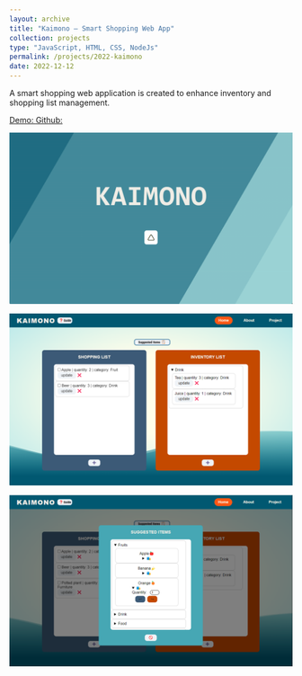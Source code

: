 ```yaml
---
layout: archive
title: "Kaimono – Smart Shopping Web App"
collection: projects
type: "JavaScript, HTML, CSS, NodeJs"
permalink: /projects/2022-kaimono
date: 2022-12-12
---
```


A smart shopping web application is created to enhance inventory and shopping list management.


<!-- citation and icon code -->
<p> 
<a href="https://cse110-fa22-group22.github.io/cse110-fa22-group22/source/html/home.html">Demo:  <i class="fas fa-fw fa-link zoom" aria-hidden="true"></i></a>   
<a href="https://github.com/ahvuong/cse110-fa22-group22">Github: <i class="fab fa-fw fa-github zoom" aria-hidden="true"></i></a>
</p>

![kaimono1](../images/kaimono_1.png)  

![kaimono2](../images/kaimono_2.png)  

![kaimono3](../images/kaimono_3.png)